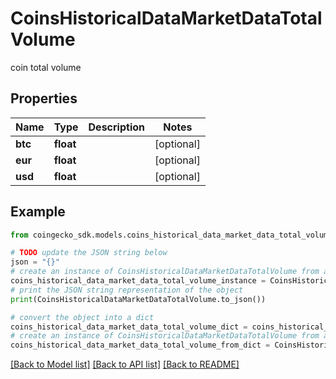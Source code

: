 # CoinsHistoricalDataMarketDataTotalVolume

coin total volume

## Properties

Name | Type | Description | Notes
------------ | ------------- | ------------- | -------------
**btc** | **float** |  | [optional] 
**eur** | **float** |  | [optional] 
**usd** | **float** |  | [optional] 

## Example

```python
from coingecko_sdk.models.coins_historical_data_market_data_total_volume import CoinsHistoricalDataMarketDataTotalVolume

# TODO update the JSON string below
json = "{}"
# create an instance of CoinsHistoricalDataMarketDataTotalVolume from a JSON string
coins_historical_data_market_data_total_volume_instance = CoinsHistoricalDataMarketDataTotalVolume.from_json(json)
# print the JSON string representation of the object
print(CoinsHistoricalDataMarketDataTotalVolume.to_json())

# convert the object into a dict
coins_historical_data_market_data_total_volume_dict = coins_historical_data_market_data_total_volume_instance.to_dict()
# create an instance of CoinsHistoricalDataMarketDataTotalVolume from a dict
coins_historical_data_market_data_total_volume_from_dict = CoinsHistoricalDataMarketDataTotalVolume.from_dict(coins_historical_data_market_data_total_volume_dict)
```
[[Back to Model list]](../README.md#documentation-for-models) [[Back to API list]](../README.md#documentation-for-api-endpoints) [[Back to README]](../README.md)


